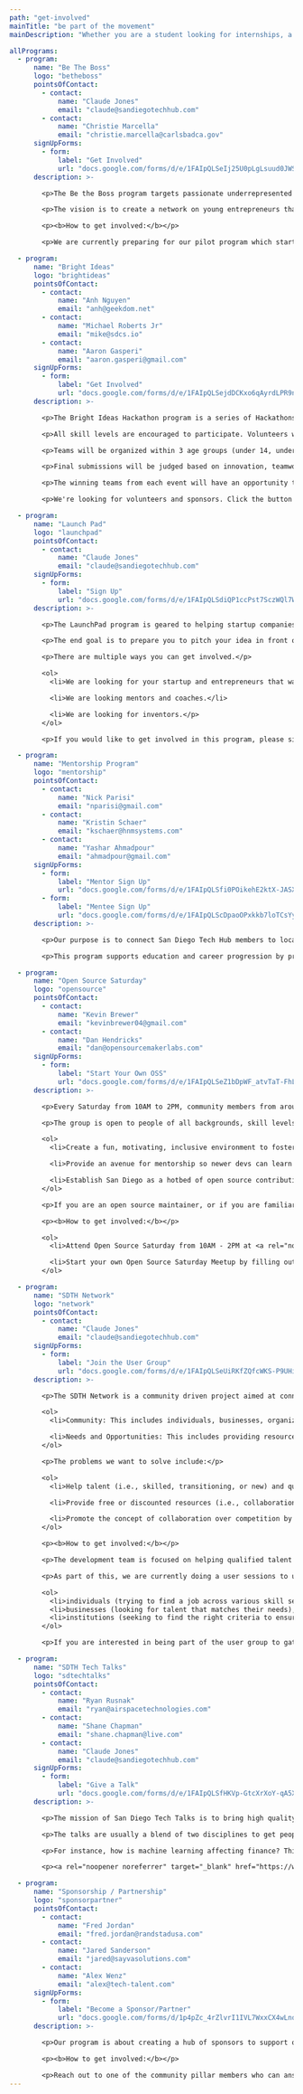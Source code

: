 ```yaml
---
path: "get-involved"
mainTitle: "be part of the movement"
mainDescription: "Whether you are a student looking for internships, a nonprofit hosting great events, an expert looking to give back, or a company looking for talent, San Diego Tech Hub exists to help you plug in to the resources you need to be successful in San Diego. All services are free of charge and this effort is led by tech volunteers."

allPrograms:
  - program:
      name: "Be The Boss"
      logo: "betheboss"
      pointsOfContact:
        - contact:
            name: "Claude Jones"
            email: "claude@sandiegotechhub.com"
        - contact:
            name: "Christie Marcella"
            email: "christie.marcella@carlsbadca.gov"
      signUpForms:
        - form:
            label: "Get Involved"
            url: "docs.google.com/forms/d/e/1FAIpQLSeIj25U0pLgLsuud0JWSAxQs_3mkcLI0PCC0pdAmePZb-o1Xg/viewform"
      description: >-

        <p>The Be the Boss program targets passionate underrepresented youth that do not readily have access to business and entrepreneurial resources.</p>

        <p>The vision is to create a network on young entrepreneurs that will learn from one another, each others, and spread the message that anyone can be their own boss.</p>

        <p><b>How to get involved:</b></p>

        <p>We are currently preparing for our pilot program which starts in June. Click the button above to fill out the online form, and we will be in contact.</p>

  - program:
      name: "Bright Ideas"
      logo: "brightideas"
      pointsOfContact:
        - contact:
            name: "Anh Nguyen"
            email: "anh@geekdom.net"
        - contact:
            name: "Michael Roberts Jr"
            email: "mike@sdcs.io"
        - contact:
            name: "Aaron Gasperi"
            email: "aaron.gasperi@gmail.com"
      signUpForms:
        - form:
            label: "Get Involved"
            url: "docs.google.com/forms/d/e/1FAIpQLSejdDCKxo6qAyrdLPR9nOmYv8GvJzTfE8lXTR27j_E1ApZj_g/viewform"
      description: >-

        <p>The Bright Ideas Hackathon program is a series of Hackathons that will give underprivileged youth aged 13-18 exposure to creating apps or digital product ideas that bridge the digital and physical world with mobile technology and bluetooth low energy beacons.</p>

        <p>All skill levels are encouraged to participate. Volunteers will be available to help with designing the UI/UX as well as development.</p>

        <p>Teams will be organized within 3 age groups (under 14, under 16 and under 18). Any participant may join a team in an older age bracket.</p>

        <p>Final submissions will be judged based on innovation, teamwork, communication, and implementation.</p>

        <p>The winning teams from each event will have an opportunity to have local developers (open source community members and college/code school students) assist them in building out their project/idea as an open source project.</p>

        <p>We're looking for volunteers and sponsors. Click the button above to fill out the signup form.</p>

  - program:
      name: "Launch Pad"
      logo: "launchpad"
      pointsOfContact:
        - contact:
            name: "Claude Jones"
            email: "claude@sandiegotechhub.com"
      signUpForms:
        - form:
            label: "Sign Up"
            url: "docs.google.com/forms/d/e/1FAIpQLSdiQP1ccPst7SczWQl7WY6UBsv3YtJFYY_dtsRqWhsWesIkwA/viewform"
      description: >-

        <p>The LaunchPad program is geared to helping startup companies and young entrepreneur build the fundamental knowledge towards a successful launch based by giving access to free resources and support.</p>

        <p>The end goal is to prepare you to pitch your idea in front of investors for funding. Either way, the knowledge gain will be able to set you on the right path creating your own destiny.</p>

        <p>There are multiple ways you can get involved.</p>

        <ol>
          <li>We are looking for your startup and entrepreneurs that want to be part of the program as we are currently preparing for our pilot launch.</li>

          <li>We are looking mentors and coaches.</li>

          <li>We are looking for inventors.</p>
        </ol>

        <p>If you would like to get involved in this program, please sign up and someone will be in contact with you.</p>

  - program:
      name: "Mentorship Program"
      logo: "mentorship"
      pointsOfContact:
        - contact:
            name: "Nick Parisi"
            email: "nparisi@gmail.com"
        - contact:
            name: "Kristin Schaer"
            email: "kschaer@hnmsystems.com"
        - contact:
            name: "Yashar Ahmadpour"
            email: "ahmadpour@gmail.com"
      signUpForms:
        - form:
            label: "Mentor Sign Up"
            url: "docs.google.com/forms/d/e/1FAIpQLSfi0POikehE2ktX-JASXwtr4VJobTv-VkLVpmhpW7vF_uDO2A/viewform"
        - form:
            label: "Mentee Sign Up"
            url: "docs.google.com/forms/d/e/1FAIpQLScDpaoOPxkkb7loTCsYyy7ZCH1OVCKCEGSXpZx3sOJxfndWAw/viewform"
      description: >-

        <p>Our purpose is to connect San Diego Tech Hub members to local mentorship programs to support education and career progression resulting in a stronger tech community.</p>

        <p>This program supports education and career progression by providing resume reviews, career guidance, job search guidance, and longer term connections. We are looking to create a Mentor Bot to facilitate higher quality connections in an efficient way.</p>

  - program:
      name: "Open Source Saturday"
      logo: "opensource"
      pointsOfContact:
        - contact:
            name: "Kevin Brewer"
            email: "kevinbrewer04@gmail.com"
        - contact:
            name: "Dan Hendricks"
            email: "dan@opensourcemakerlabs.com"
      signUpForms:
        - form:
            label: "Start Your Own OSS"
            url: "docs.google.com/forms/d/e/1FAIpQLSeZ1bDpWF_atvTaT-FhLtUyGNZLi7jor1RYPUoMQntdk_KWxg/viewform"
      description: >-

        <p>Every Saturday from 10AM to 2PM, community members from around San Diego get together to collaboratively contribute to open source projects.</p>

        <p>The group is open to people of all backgrounds, skill levels, and expertise. It is generously hosted by Dan Hendricks at Open Source Maker Labs in Vista. Open source is about more than software, thus OSML provides the tools necessary to contribute to hardware and IoT projects as well. OSML features a full workshop with 3D printing, electronics, robotics, and CNC machines.</p>

        <ol>
          <li>Create a fun, motivating, inclusive environment to foster consistent open source contributions.</li>

          <li>Provide an avenue for mentorship so newer devs can learn how to contribute to open source. From git workflows to branching strategies to commit messages, participants will learn the conventions of working with git on a collaborative team.</li>

          <li>Establish San Diego as a hotbed of open source contribution.</li>
        </ol>

        <p>If you are an open source maintainer, or if you are familiar with a particular project, Open Source Saturday is a great opportunity to onboard new contributors. If you are a new developer who would like to learn how to contribute to open source, you will find experienced contributors who can provide guidance. If you are an experienced developer yourself, you will find a motivating, collaborative atmosphere to have fun making new contributions. And if you are not a programmer, the group could use your insights into visual design, user experience, accessibility, and more.</p>

        <p><b>How to get involved:</b></p>

        <ol>
          <li>Attend Open Source Saturday from 10AM - 2PM at <a rel="noopener noreferrer" target="_blank" href="https://maps.app.goo.gl/a34HK">Open Source Maker Labs in Vista</a></li>

          <li>Start your own Open Source Saturday Meetup by filling out the form.</li>
        </ol>

  - program:
      name: "SDTH Network"
      logo: "network"
      pointsOfContact:
        - contact:
            name: "Claude Jones"
            email: "claude@sandiegotechhub.com"
      signUpForms:
        - form:
            label: "Join the User Group"
            url: "docs.google.com/forms/d/e/1FAIpQLSeUiRKfZQfcWKS-P9UHilxhKbj5FRyQ0bnxgLlmjSC1ZzUvtw/viewform"
      description: >-

        <p>The SDTH Network is a community driven project aimed at connecting needs to opportunities. There are two points to the network:</p>

        <ol>
          <li>Community: This includes individuals, businesses, organizations that have an interest in finding jobs, sourcing talent or making a difference.</li>

          <li>Needs and Opportunities: This includes providing resources, experience, and access to events based on the community need.</li>
        </ol>

        <p>The problems we want to solve include:</p>

        <ol>
          <li>Help talent (i.e., skilled, transitioning, or new) and qualified jobs with no friction or barrier to entry.</li>

          <li>Provide free or discounted resources (i.e., collaboration space, food, speakers, other services) to individuals in need.</li>

          <li>Promote the concept of collaboration over competition by providing visibility to various program and events encouraging partnerships.</li>
        </ol>

        <p><b>How to get involved:</b></p>

        <p>The development team is focused on helping qualified talent find jobs with no friction or barrier to entry.</p>

        <p>As part of this, we are currently doing a user sessions to understand needs and pain points for:</p>

        <ol>
          <li>individuals (trying to find a job across various skill sets/experiences)</li>
          <li>businesses (looking for talent that matches their needs), and educational</li>
          <li>institutions (seeking to find the right criteria to ensure their students are marketable for the workforce)</li>
        </ol>

        <p>If you are interested in being part of the user group to gather requirements for this program, fill out the signup form.</p>

  - program:
      name: "SDTH Tech Talks"
      logo: "sdtechtalks"
      pointsOfContact:
        - contact:
            name: "Ryan Rusnak"
            email: "ryan@airspacetechnologies.com"
        - contact:
            name: "Shane Chapman"
            email: "shane.chapman@live.com"
        - contact:
            name: "Claude Jones"
            email: "claude@sandiegotechhub.com"
      signUpForms:
        - form:
            label: "Give a Talk"
            url: "docs.google.com/forms/d/e/1FAIpQLSfHKVp-GtcXrXoY-qA5X9FWS6ssU9wNspDkI-OxUQvA3GdrOA/viewform"
      description: >-

        <p>The mission of San Diego Tech Talks is to bring high quality content to the San Diego community about once a month to bring people in the tech community together.</p>

        <p>The talks are usually a blend of two disciplines to get people interested in tech that may not have had a previous avenue into the discipline.</p>

        <p>For instance, how is machine learning affecting finance? Think TED Talks, but live and in San Diego. At each event, companies will get a chance to broadcast opportunities at their companies and individuals will get a chance to announce their skillsets to continue to grow and diversify our community.</p>

        <p><a rel="noopener noreferrer" target="_blank" href="https://www.meetup.com/Carlsbad-Tech-Talks/">Join the meetup</a> or contact <a rel="noopener noreferrer" target="_blank" href="mailto:ryan@airspacetechnologies.com">Ryan</a> if you are interested in helping out!</p>

  - program:
      name: "Sponsorship / Partnership"
      logo: "sponsorpartner"
      pointsOfContact:
        - contact:
            name: "Fred Jordan"
            email: "fred.jordan@randstadusa.com"
        - contact:
            name: "Jared Sanderson"
            email: "jared@sayvasolutions.com"
        - contact:
            name: "Alex Wenz"
            email: "alex@tech-talent.com"
      signUpForms:
        - form:
            label: "Become a Sponsor/Partner"
            url: "docs.google.com/forms/d/1p4pZc_4rZlvrI1IVL7WxxCX4wLnq-f297IiFeBjcde4/edit"
      description: >-

        <p>Our program is about creating a hub of sponsors to support organizations within the San Diego technology ecosystem.</p>

        <p><b>How to get involved:</b></p>

        <p>Reach out to one of the community pillar members who can answer how your institution can support our initiative</p>
---
```

